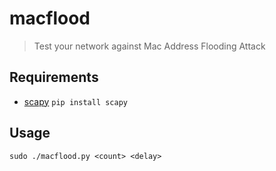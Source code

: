 macflood
==========

>Test your network against Mac Address Flooding Attack

## Requirements
* [scapy](http://www.secdev.org/projects/scapy) `pip install scapy`

## Usage
```
sudo ./macflood.py <count> <delay>
```

